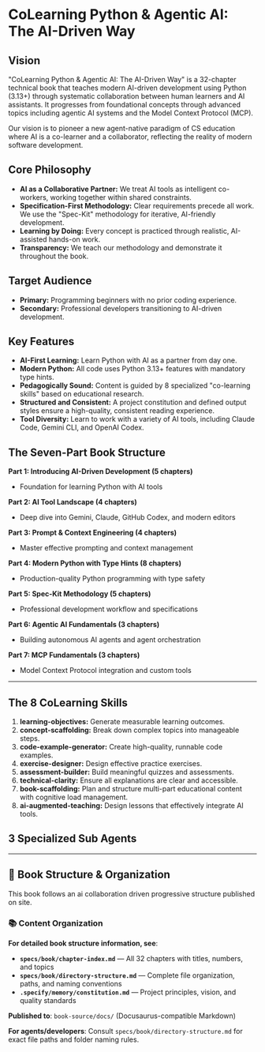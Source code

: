 # CoLearning Python & Agentic AI: The AI-Driven Way

## Vision

"CoLearning Python & Agentic AI: The AI-Driven Way" is a 32-chapter technical book that teaches modern AI-driven development using Python (3.13+) through systematic collaboration between human learners and AI assistants. It progresses from foundational concepts through advanced topics including agentic AI systems and the Model Context Protocol (MCP). 

Our vision is to pioneer a new agent-native paradigm of CS education where AI is a co-learner and a collaborator, reflecting the reality of modern software development.

## Core Philosophy

*   **AI as a Collaborative Partner:** We treat AI tools as intelligent co-workers, working together within shared constraints.
*   **Specification-First Methodology:** Clear requirements precede all work. We use the "Spec-Kit" methodology for iterative, AI-friendly development.
*   **Learning by Doing:** Every concept is practiced through realistic, AI-assisted hands-on work.
*   **Transparency:** We teach our methodology and demonstrate it throughout the book.

## Target Audience

*   **Primary:** Programming beginners with no prior coding experience.
*   **Secondary:** Professional developers transitioning to AI-driven development.

## Key Features

*   **AI-First Learning:** Learn Python with AI as a partner from day one.
*   **Modern Python:** All code uses Python 3.13+ features with mandatory type hints.
*   **Pedagogically Sound:** Content is guided by 8 specialized "co-learning skills" based on educational research.
*   **Structured and Consistent:** A project constitution and defined output styles ensure a high-quality, consistent reading experience.
*   **Tool Diversity:** Learn to work with a variety of AI tools, including Claude Code, Gemini CLI, and OpenAI Codex.

## The Seven-Part Book Structure

**Part 1: Introducing AI-Driven Development (5 chapters)**
- Foundation for learning Python with AI tools

**Part 2: AI Tool Landscape (4 chapters)**
- Deep dive into Gemini, Claude, GitHub Codex, and modern editors

**Part 3: Prompt & Context Engineering (4 chapters)**
- Master effective prompting and context management

**Part 4: Modern Python with Type Hints (8 chapters)**
- Production-quality Python programming with type safety

**Part 5: Spec-Kit Methodology (5 chapters)**
- Professional development workflow and specifications

**Part 6: Agentic AI Fundamentals (3 chapters)**
- Building autonomous AI agents and agent orchestration

**Part 7: MCP Fundamentals (3 chapters)**
- Model Context Protocol integration and custom tools

---

## The 8 CoLearning Skills

1.  **learning-objectives:** Generate measurable learning outcomes.
2.  **concept-scaffolding:** Break down complex topics into manageable steps.
3.  **code-example-generator:** Create high-quality, runnable code examples.
4.  **exercise-designer:** Design effective practice exercises.
5.  **assessment-builder:** Build meaningful quizzes and assessments.
6.  **technical-clarity:** Ensure all explanations are clear and accessible.
7.  **book-scaffolding:** Plan and structure multi-part educational content with cognitive load management.
8.  **ai-augmented-teaching:** Design lessons that effectively integrate AI tools.


## 3 Specialized Sub Agents

---

## 📘 Book Structure & Organization

This book follows an ai collaboration driven progressive structure published on site.

### 📚 Content Organization

**For detailed book structure information, see**:

- **`specs/book/chapter-index.md`** — All 32 chapters with titles, numbers, and topics
- **`specs/book/directory-structure.md`** — Complete file organization, paths, and naming conventions
- **`.specify/memory/constitution.md`** — Project principles, vision, and quality standards

**Published to**: `book-source/docs/` (Docusaurus-compatible Markdown)

**For agents/developers**: Consult `specs/book/directory-structure.md` for exact file paths and folder naming rules.
